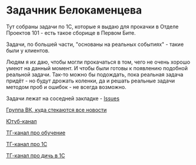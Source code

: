 # Задачник Белокаменцева

Тут собраны задачи по 1С, которые я выдаю для прокачки в Отделе Проектов 101 - есть такое сборище в Первом Бите.

Задачи, по большей части, "основаны на реальных событиях" - такие были у клиентов.

Людям я их даю, чтобы могли прокачаться в том, чего не очень хорошо умеют на данный момент. И чтобы были готовы к появлению подобной реальной задачи. Так-то можно бы подождать, пока реальная задача придёт - но будут дрожать коленки, да и решать реальные задачи методом проб и ошибок - не всегда возможно.

Задачи лежат на соседней закладке - [Issues](https://github.com/IEBelokamentsev/tasks/issues)

[Группа ВК, куда стекаются все новости](https://vk.com/ivan.belokamentsev)

[Ютуб-канал](https://www.youtube.com/@nmivan)

[ТГ-канал про обучение](https://t.me/spim1c)

[ТГ-канал про 1С](https://t.me/ywhite)

[ТГ-канал про дичь в 1С](https://t.me/wildness1c)
